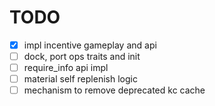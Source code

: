 # TODO

-[x] impl incentive gameplay and api
-[ ] dock, port ops traits and init
-[ ] require_info api impl
-[ ] material self replenish logic
-[ ] mechanism to remove deprecated kc cache
